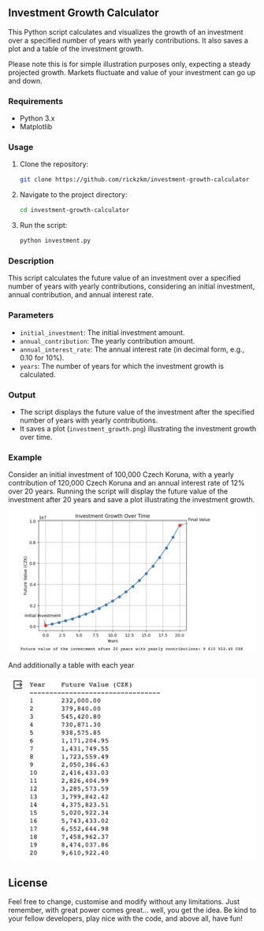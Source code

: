## Investment Growth Calculator

This Python script calculates and visualizes the growth of an investment over a specified number of years with yearly contributions. It also saves a plot and a table of the investment growth.

Please note this is for simple illustration purposes only, expecting a steady projected growth. Markets fluctuate and value of your investment can go up and down. 

### Requirements

- Python 3.x
- Matplotlib

### Usage

1. Clone the repository:
 
    ```bash
    git clone https://github.com/rickzkm/investment-growth-calculator
    ```

2. Navigate to the project directory:
 
    ```bash
    cd investment-growth-calculator
    ```

3. Run the script:

    ```bash
    python investment.py
    ```

### Description

This script calculates the future value of an investment over a specified number of years with yearly contributions, considering an initial investment, annual contribution, and annual interest rate. 

### Parameters

- `initial_investment`: The initial investment amount.
- `annual_contribution`: The yearly contribution amount.
- `annual_interest_rate`: The annual interest rate (in decimal form, e.g., 0.10 for 10%).
- `years`: The number of years for which the investment growth is calculated.

### Output

- The script displays the future value of the investment after the specified number of years with yearly contributions.
- It saves a plot (`investment_growth.png`) illustrating the investment growth over time.

### Example

Consider an initial investment of 100,000 Czech Koruna, with a yearly contribution of 120,000 Czech Koruna and an annual interest rate of 12% over 20 years. Running the script will display the future value of the investment after 20 years and save a plot illustrating the investment growth.

![Investment plot](https://github.com/rickzkm/investment-growth-calculator/blob/main/pictures/graph.png?raw=true)

And additionally a table with each year 

![Investment table](https://github.com/rickzkm/investment-growth-calculator/blob/main/pictures/table.png?raw=true)

## License

Feel free to change, customise and modify without any limitations. Just remember, with great power comes great... well, you get the idea. Be kind to your fellow developers, play nice with the code, and above all, have fun!